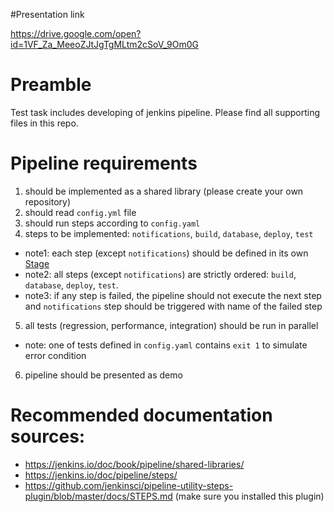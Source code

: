 #Presentation link

https://drive.google.com/open?id=1VF_Za_MeeoZJtJgTgMLtm2cSoV_9Om0G



# Preamble
Test task includes developing of jenkins pipeline. Please find all supporting files in this repo.


# Pipeline requirements

1. should be implemented as a shared library (please create your own repository)
2. should read `config.yml` file
3. should run steps according to `config.yaml`
4. steps to be implemented: `notifications`, `build`, `database`, `deploy`, `test`
* note1: each step (except `notifications`) should be defined in its own [Stage](https://jenkins.io/doc/pipeline/steps/pipeline-stage-step/)
* note2: all steps (except `notifications`) are strictly ordered: `build`, `database`, `deploy`, `test`.
* note3: if any step is failed, the pipeline should not execute the next step and `notifications` step should be triggered with name of the failed step
5. all tests (regression, performance, integration) should be run in parallel
* note: one of tests defined in `config.yaml` contains `exit 1` to simulate error condition
6. pipeline should be presented as demo


# Recommended documentation sources:

* https://jenkins.io/doc/book/pipeline/shared-libraries/
* https://jenkins.io/doc/pipeline/steps/ 
* https://github.com/jenkinsci/pipeline-utility-steps-plugin/blob/master/docs/STEPS.md (make sure you installed this plugin)
